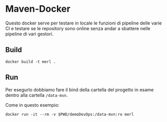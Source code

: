# Maven-Docker

Questo docker serve per testare in locale le funzioni di pipeline delle varie CI e testare se le repository sono online senza andar a sbattere nelle pipeline di vari gestori.

## Build

```shell
docker build -t merl .
```

## Run

Per esegurlo dobbiamo fare il bind della cartella del progetto in esame dentro alla cartella `/data-mvn`.

Come in questo esempio:

```shell
docker run -it --rm -v $PWD/demoDevOps:/data-mvn:ro merl
```
